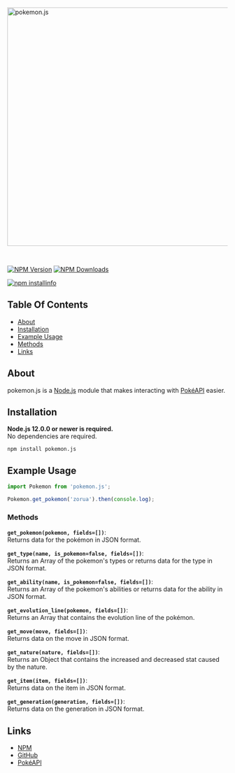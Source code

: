 <div align="left">
  <br />
  <p>
    <a href="https://www.npmjs.com/package/pokemon.js"><img src="https://i.postimg.cc/Sx7sKrmx/pokemon.png" width="546" alt="pokemon.js" /></a>
  </p>
  <br />
  <p>
    <a href="https://www.npmjs.com/package/pokemon.js"><img src="https://img.shields.io/npm/v/pokemon.js.svg?color=brightgreen" alt="NPM Version" /></a>
    <a href="https://www.npmjs.com/package/pokemon.js"><img src = "https://img.shields.io/npm/dt/pokemon.js.svg?maxAge=3600" alt="NPM Downloads"/></a>
  </p>
  <p>
    <a href="https://nodei.co/npm/pokemon.js/"><img src="https://nodei.co/npm/pokemon.js.png" alt="npm installinfo" /></a>
  </p>
</div>

## Table Of Contents

- [About](#about)
- [Installation](#installation)
- [Example Usage](#example-usage)
- [Methods](#methods)
- [Links](#links)

## About

pokemon.js is a [Node.js](https://nodejs.org) module that makes interacting with [PokéAPI](https://pokeapi.co/) easier.

## Installation

**Node.js 12.0.0 or newer is required.**  
No dependencies are required.

`npm install pokemon.js`  

## Example Usage

```js
import Pokemon from 'pokemon.js';

Pokemon.get_pokemon('zorua').then(console.log);
```
### Methods

**`get_pokemon(pokemon, fields=[])`**:  
Returns data for the pokémon in JSON format.

**`get_type(name, is_pokemon=false, fields=[])`**:  
Returns an Array of the pokemon's types or returns data for the type in JSON format.

**`get_ability(name, is_pokemon=false, fields=[])`**:  
Returns an Array of the pokemon's abilities or returns data for the ability in JSON format.

**`get_evolution_line(pokemon, fields=[])`**:  
Returns an Array that contains the evolution line of the pokémon.

**`get_move(move, fields=[])`**:  
Returns data on the move in JSON format.

**`get_nature(nature, fields=[])`**:  
Returns an Object that contains the increased and decreased stat caused by the nature.

**`get_item(item, fields=[])`**:  
Returns data on the item in JSON format.

**`get_generation(generation, fields=[])`**:  
Returns data on the generation in JSON format.

## Links

- [NPM](https://www.npmjs.com/package/pokemon.js)
- [GitHub](https://github.com/musubi3/pokemon.js.git)
- [PokéAPI](https://pokeapi.co/)

